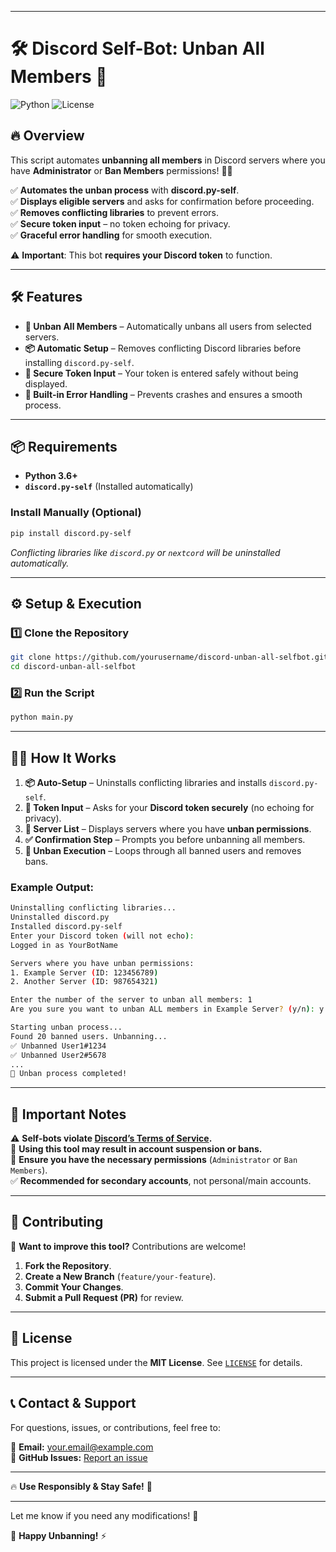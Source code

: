 
---

# 🛠 **Discord Self-Bot: Unban All Members** 🚫  

![Python](https://img.shields.io/badge/python-3.6%2B-blue.svg) ![License](https://img.shields.io/badge/license-MIT-blue.svg)  

## 🔥 **Overview**  

This script automates **unbanning all members** in Discord servers where you have **Administrator** or **Ban Members** permissions! 🧑‍💻  

✅ **Automates the unban process** with **discord.py-self**.  
✅ **Displays eligible servers** and asks for confirmation before proceeding.  
✅ **Removes conflicting libraries** to prevent errors.  
✅ **Secure token input** – no token echoing for privacy.  
✅ **Graceful error handling** for smooth execution.  

⚠️ **Important**: This bot **requires your Discord token** to function.  

---

## 🛠 **Features**  

- **🚀 Unban All Members** – Automatically unbans all users from selected servers.  
- **📦 Automatic Setup** – Removes conflicting Discord libraries before installing `discord.py-self`.  
- **🔑 Secure Token Input** – Your token is entered safely without being displayed.  
- **🚫 Built-in Error Handling** – Prevents crashes and ensures a smooth process.  

---

## 📦 **Requirements**  

- **Python 3.6+**  
- **`discord.py-self`** (Installed automatically)  

### **Install Manually** (Optional)  

```bash  
pip install discord.py-self  
```  

*Conflicting libraries like `discord.py` or `nextcord` will be uninstalled automatically.*  

---

## ⚙️ **Setup & Execution**  

### 1️⃣ **Clone the Repository**  

```bash  
git clone https://github.com/yourusername/discord-unban-all-selfbot.git  
cd discord-unban-all-selfbot  
```  

### 2️⃣ **Run the Script**  

```bash  
python main.py  
```  

---

## 🏃‍♂️ **How It Works**  

1. **📦 Auto-Setup** – Uninstalls conflicting libraries and installs `discord.py-self`.  
2. **🔑 Token Input** – Asks for your **Discord token securely** (no echoing for privacy).  
3. **📜 Server List** – Displays servers where you have **unban permissions**.  
4. **✅ Confirmation Step** – Prompts you before unbanning all members.  
5. **🚀 Unban Execution** – Loops through all banned users and removes bans.  

### **Example Output:**  

```bash  
Uninstalling conflicting libraries...  
Uninstalled discord.py  
Installed discord.py-self  
Enter your Discord token (will not echo):  
Logged in as YourBotName  

Servers where you have unban permissions:  
1. Example Server (ID: 123456789)  
2. Another Server (ID: 987654321)  

Enter the number of the server to unban all members: 1  
Are you sure you want to unban ALL members in Example Server? (y/n): y  

Starting unban process...  
Found 20 banned users. Unbanning...  
✅ Unbanned User1#1234  
✅ Unbanned User2#5678  
...  
🎉 Unban process completed!  
```  

---

## 🚨 **Important Notes**  

⚠️ **Self-bots violate [Discord’s Terms of Service](https://discord.com/terms).**  
🔴 **Using this tool may result in account suspension or bans.**  
🔑 **Ensure you have the necessary permissions** (`Administrator` or `Ban Members`).  
✅ **Recommended for secondary accounts**, not personal/main accounts.  

---

## 🤝 **Contributing**  

🚀 **Want to improve this tool?** Contributions are welcome!  

1. **Fork the Repository**.  
2. **Create a New Branch** (`feature/your-feature`).  
3. **Commit Your Changes**.  
4. **Submit a Pull Request (PR)** for review.  

---

## 📜 **License**  

This project is licensed under the **MIT License**. See [`LICENSE`](LICENSE) for details.  

---

## 📞 **Contact & Support**  

For questions, issues, or contributions, feel free to:  

📧 **Email:** [your.email@example.com](mailto:your.email@example.com)  
🐙 **GitHub Issues:** [Report an issue](https://github.com/yourusername/discord-unban-all-selfbot/issues)  

---

🔥 **Use Responsibly & Stay Safe!** 🚀  

---

Let me know if you need any modifications! 🚀
<!--
- Discord Self-Bot Unban Tool
- Discord Unban All Members Bot
- Best Discord Self-Bot for Unbanning
- Automated Discord Unban All Members
- Discord Self-Bot Unban Script
- Discord Unban Tool for Self-Bots
- Unban All Members Discord Bot 2024
- Discord Self-Bot with Unban Features
- Discord Self-Bot for Unbanning Users
- Free Discord Self-Bot Unban Download
- Discord Unban All Members Script
- Discord Self-Bot for Unban Management
- Discord Mass Unban Tool
- Discord Self-Bot Unban Guide
- Discord Unban All Members Automation
- Discord Self-Bot Unban Process
- Automated Discord Unban System
- Discord Unban All Users Self-Bot
- Discord Self-Bot Unban Instructions
- How to Unban All Members on Discord
- Discord Self-Bot Unban All Members Tutorial
- Discord Mass Unban Feature for Bots
- Discord Unban Self-Bot Free
- Self-Bot for Discord Unban Operations
- Discord Self-Bot with Mass Unban
- Discord Unban All Tool for Self-Bots
- Automated Mass Unban Script for Discord
- Discord Unban Users Quickly with Self-Bot
- Discord Self-Bot Unban Setup Guide
- Discord Unban Feature for Bots
- Fast Unban All Members Discord Self-Bot
- Discord Self-Bot Unban Code Example
- How to Automate Unbanning on Discord
- Discord Unban All Members Self-Bot Script
- Best Self-Bot for Unbanning in Discord
- Unban All Users in Discord Server
- Discord Self-Bot for Admin Unban Tools
- Discord Unban Tool for Self-Bot Developers
- Discord Self-Bot Unban All Command
- How to Use Discord Self-Bot for Unbanning
- Discord Self-Bot for User Management
- Automated Discord User Unban Tool
- Discord Self-Bot Unban Functionality
- Discord Self-Bot for Server Moderators
- Unban All Members on Discord Automatically
- Discord Self-Bot Mass Unban Feature
- Unban All Members Script for Discord
- Unban Tool for Discord Self-Bot Users
- Discord Self-Bot Unban Mechanism
- Automated Discord Server Unban Tool
- Discord Self-Bot for Server Admins
- How to Unban All Members Automatically
- Discord Mass Unban Script for Self-Bot
- Discord Self-Bot for Unban Automation
- Discord Unban All Tool for Self-Bots 2024
- Discord Self-Bot for Admins Unban Operation
- Self-Bot for Discord Unban Script Tutorial
- Discord Self-Bot Mass Unban Instructions
- Unban All Members Self-Bot Discord Tutorial
- Discord Self-Bot for Mass User Unban
- Discord Unban All Members Command 2024
- Discord Self-Bot Unban Process Script
- Discord Self-Bot Automated User Unban
- Mass Unban Script for Discord Bots
- Discord Self-Bot User Management Unban
- Discord Unban All Members in One Click
- How to Unban All Members with Self-Bot
- Discord Self-Bot for Mass Unban Commands
- Unban All Members Script for Self-Bots
- Discord Self-Bot with Mass Unban Capabilities
- Discord Server Unban All Members Tool
- Discord Self-Bot for Unban Operations 2024
- Discord Self-Bot for Server Maintenance
- Discord Self-Bot Unban All Users 2024
- Discord Mass Unban Script with Self-Bot
- Unban All Members Script for Discord Servers
- Discord Self-Bot Automated Member Unban
- Self-Bot for Discord Server Management
- Discord Self-Bot Unban Feature Explained
-->


🚫 **Happy Unbanning!** ⚡
